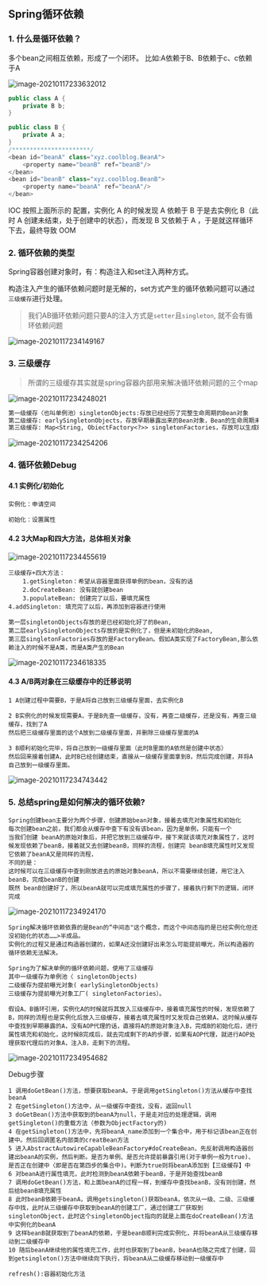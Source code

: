 ##  Spring循环依赖

### 1. 什么是循环依赖？

多个bean之间相互依赖，形成了一个闭环。 比如:A依赖于B、B依赖于c、c依赖于A

![image-20210117233632012](./images/image-20210117233632012.png)

~~~java
public class A {
    private B b;
}

public class B {
    private A a;
}
/**********************/
<bean id="beanA" class="xyz.coolblog.BeanA">
    <property name="beanB" ref="beanB"/>
</bean>
<bean id="beanB" class="xyz.coolblog.BeanB">
    <property name="beanA" ref="beanA"/>
</bean>
~~~

IOC 按照上面所示的 <bean> 配置，实例化 A 的时候发现 A 依赖于 B 于是去实例化 B（此时 A 创建未结束，处于创建中的状态），而发现 B 又依赖于 A ，于是就这样循环下去，最终导致 OOM

### 2. 循环依赖的类型

Spring容器创建对象时，有：构造注入和set注入两种方式。

构造注入产生的循环依赖问题时是无解的，set方式产生的循环依赖问题可以通过`三级缓存`进行处理。

> 我们AB循环依赖问题只要A的注入方式是`setter`且`singleton`, 就不会有循环依赖问题

![image-20210117234149167](./images/image-20210117234149167.png)

### 3. 三级缓存

> 所谓的三级缓存其实就是spring容器内部用来解决循环依赖问题的三个map

![image-20210117234248021](./images/image-20210117234248021.png)

~~~markdown
第一级缓存〈也叫单例池）singletonObjects:存放已经经历了完整生命周期的Bean对象
第二级缓存: earlySingletonObjects，存放早期暴露出来的Bean对象，Bean的生命周期未结束（属性还未填充完整）
第三级缓存: Map<String, ObiectFactory<?>> singletonFactories，存放可以生成Bean的工厂
~~~

![image-20210117234254206](./images/image-20210117234254206.png)

### 4. 循环依赖Debug

#### 4.1 实例化/初始化

~~~
实例化：申请空间

初始化：设置属性
~~~



#### 4.2 3大Map和四大方法，总体相关对象

![image-20210117234455619](./images/image-20210117234455619.png)

~~~
三级缓存+四大方法：
	1.getSingleton：希望从容器里面获得单例的bean，没有的话
	2.doCreateBean: 没有就创建bean
	3.populateBean: 创建完了以后，要填充属性				4.addSingleton: 填充完了以后，再添加到容器进行使用
~~~

~~~
第一层singletonObjects存放的是已经初始化好了的Bean,
第二层earlySingletonObjects存放的是实例化了，但是未初始化的Bean,
第三层singletonFactories存放的是FactoryBean。假如A类实现了FactoryBean,那么依赖注入的时候不是A类，而是A类产生的Bean
~~~

![image-20210117234618335](./images/image-20210117234618335.png)

#### 4.3 A/B两对象在三级缓存中的迁移说明

~~~
1 A创建过程中需要B，于是A将自己放到三级缓存里面，去实例化B
 
2 B实例化的时候发现需要A，于是B先查一级缓存，没有，再查二级缓存，还是没有，再查三级缓存，找到了A
然后把三级缓存里面的这个A放到二级缓存里面，并删除三级缓存里面的A
 
3 B顺利初始化完毕，将自己放到一级缓存里面（此时B里面的A依然是创建中状态）
然后回来接着创建A，此时B已经创建结束，直接从一级缓存里面拿到B，然后完成创建，并将A自己放到一级缓存里面。
~~~

![image-20210117234743442](./images/image-20210117234743442.png)

### 5. 总结spring是如何解决的循环依赖?

~~~
Spring创建bean主要分为两个步骤，创建原始bean对象，接着去填充对象属性和初始化
每次创建bean之前，我们都会从缓存中查下有没有该bean，因为是单例，只能有一个
当我们创建 beanA的原始对象后，并把它放到三级缓存中，接下来就该填充对象属性了，这时候发现依赖了beanB，接着就又去创建beanB，同样的流程，创建完 beanB填充属性时又发现它依赖了beanA又是同样的流程，
不同的是：
这时候可以在三级缓存中查到刚放进去的原始对象beanA，所以不需要继续创建，用它注入beanB，完成beanB的创建
既然 beanB创建好了，所以beanA就可以完成填充属性的步骤了，接着执行剩下的逻辑，闭环完成
~~~

![image-20210117234924170](./images/image-20210117234924170.png)

~~~
Spring解决循环依赖依靠的是Bean的“中间态"这个概念，而这个中间态指的是已经实例化但还没初始化的状态……>半成品。
实例化的过程又是通过构造器创建的，如果A还没创建好出来怎么可能提前曝光，所以构造器的循环依赖无法解决。
 
Spring为了解决单例的循环依赖问题，使用了三级缓存
其中一级缓存为单例池〈 singletonObjects)
二级缓存为提前曝光对象( earlySingletonObjects)
三级缓存为提前曝光对象工厂( singletonFactories）。
 
假设A、B循环引用，实例化A的时候就将其放入三级缓存中，接着填充属性的时候，发现依赖了B，同样的流程也是实例化后放入三级缓存，接着去填充属性时又发现自己依赖A，这时候从缓存中查找到早期暴露的A，没有AOP代理的话，直接将A的原始对象注入B，完成B的初始化后，进行属性填充和初始化，这时候B完成后，就去完成剩下的A的步骤，如果有AOP代理，就进行AOP处理获取代理后的对象A，注入B，走剩下的流程。

~~~

![image-20210117234954682](./images/image-20210117234954682.png)

Debug步骤

~~~
1 调用doGetBean()方法，想要获取beanA，于是调用getSingleton()方法从缓存中查找beanA
2 在getSingleton()方法中，从一级缓存中查找，没有，返回null
3 doGetBean()方法中获取到的beanA为null，于是走对应的处理逻辑，调用getSingleton()的重载方法（参数为ObjectFactory的)
4 在getSingleton()方法中，先将beanA_name添加到一个集合中，用于标记该bean正在创建中。然后回调匿名内部类的creatBean方法
5 进入AbstractAutowireCapableBeanFactory#doCreateBean，先反射调用构造器创建出beanA的实例，然后判断。是否为单例、是否允许提前暴露引用(对于单例一般为true)、是否正在创建中〈即是否在第四步的集合中)。判断为true则将beanA添加到【三级缓存】中
6 对beanA进行属性填充，此时检测到beanA依赖于beanB，于是开始查找beanB
7 调用doGetBean()方法，和上面beanA的过程一样，到缓存中查找beanB，没有则创建，然后给beanB填充属性
8 此时beanB依赖于beanA，调用getsingleton()获取beanA，依次从一级、二级、三级缓存中找，此时从三级缓存中获取到beanA的创建工厂，通过创建工厂获取到singletonObject，此时这个singletonObject指向的就是上面在doCreateBean()方法中实例化的beanA
9 这样beanB就获取到了beanA的依赖，于是beanB顺利完成实例化，并将beanA从三级缓存移动到二级缓存中
10 随后beanA继续他的属性填充工作，此时也获取到了beanB，beanA也随之完成了创建，回到getsingleton()方法中继续向下执行，将beanA从二级缓存移动到一级缓存中
~~~

~~~
refresh():容器初始化方法
~~~

